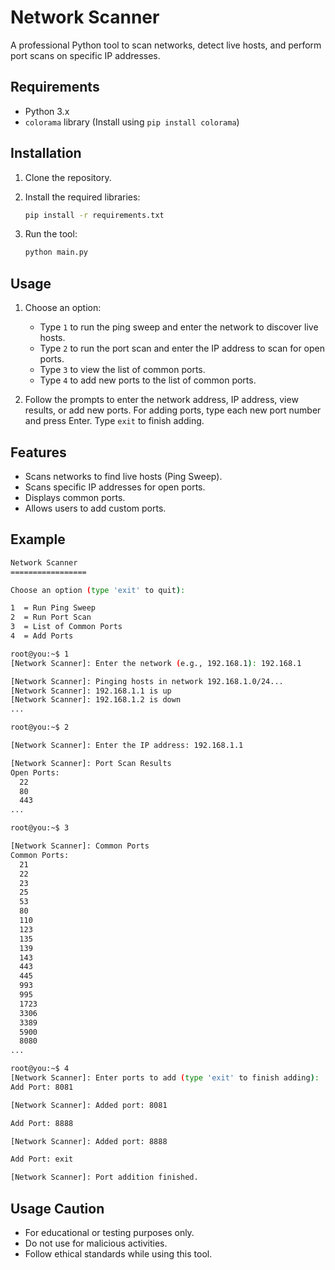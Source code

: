 # Network Scanner

A professional Python tool to scan networks, detect live hosts, and perform port scans on specific IP addresses.

## Requirements
- Python 3.x
- `colorama` library (Install using `pip install colorama`)

## Installation

1. Clone the repository.
2. Install the required libraries:
    ```bash
    pip install -r requirements.txt
    ```

3. Run the tool:
    ```bash
    python main.py
    ```

## Usage
1. Choose an option:
    - Type `1` to run the ping sweep and enter the network to discover live hosts.
    - Type `2` to run the port scan and enter the IP address to scan for open ports.
    - Type `3` to view the list of common ports.
    - Type `4` to add new ports to the list of common ports.

2. Follow the prompts to enter the network address, IP address, view results, or add new ports. For adding ports, type each new port number and press Enter. Type `exit` to finish adding.

## Features
- Scans networks to find live hosts (Ping Sweep).
- Scans specific IP addresses for open ports.
- Displays common ports.
- Allows users to add custom ports.

## Example

```bash
Network Scanner
=================

Choose an option (type 'exit' to quit):

1  = Run Ping Sweep
2  = Run Port Scan
3  = List of Common Ports
4  = Add Ports

root@you:~$ 1
[Network Scanner]: Enter the network (e.g., 192.168.1): 192.168.1

[Network Scanner]: Pinging hosts in network 192.168.1.0/24...
[Network Scanner]: 192.168.1.1 is up
[Network Scanner]: 192.168.1.2 is down
...

root@you:~$ 2

[Network Scanner]: Enter the IP address: 192.168.1.1

[Network Scanner]: Port Scan Results
Open Ports:
  22
  80
  443
...

root@you:~$ 3

[Network Scanner]: Common Ports
Common Ports:
  21
  22
  23
  25
  53
  80
  110
  123
  135
  139
  143
  443
  445
  993
  995
  1723
  3306
  3389
  5900
  8080
...

root@you:~$ 4
[Network Scanner]: Enter ports to add (type 'exit' to finish adding):
Add Port: 8081

[Network Scanner]: Added port: 8081

Add Port: 8888

[Network Scanner]: Added port: 8888

Add Port: exit

[Network Scanner]: Port addition finished.

```

## Usage Caution
- For educational or testing purposes only.
- Do not use for malicious activities.
- Follow ethical standards while using this tool.
